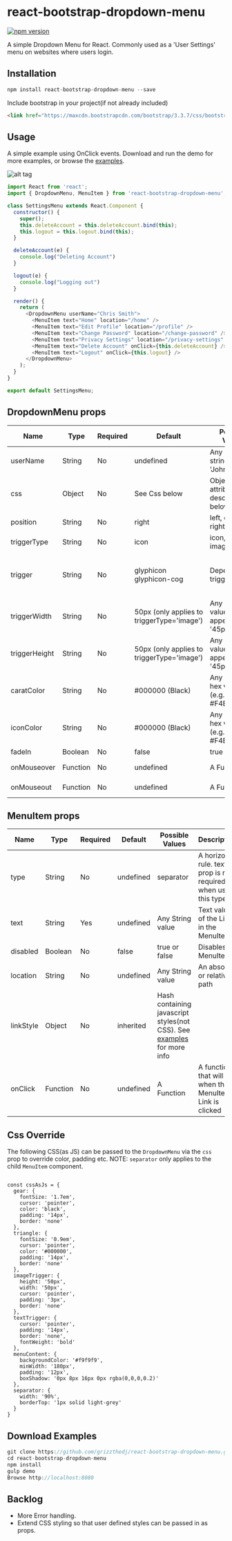 # react-bootstrap-dropdown-menu

[![npm version](https://badge.fury.io/js/react-bootstrap-dropdown-menu.svg)](https://badge.fury.io/js/react-bootstrap-dropdown-menu)

A simple Dropdown Menu for React. Commonly used as a 'User Settings' menu on websites where users login.

## Installation

```js
npm install react-bootstrap-dropdown-menu --save
```
Include bootstrap in your project(if not already included)
```html
<link href="https://maxcdn.bootstrapcdn.com/bootstrap/3.3.7/css/bootstrap.min.css" rel="stylesheet" media="all">
```

## Usage

A simple example using OnClick events. Download and run the demo for more examples, or browse the [examples]( http://grizzthedj.github.io/react-bootstrap-dropdown-menu/demo/public).

![alt tag](https://cloud.githubusercontent.com/assets/9720835/22619923/7ddd5d42-eacd-11e6-9bda-ee9be66cb64b.png)

```js
import React from 'react';
import { DropdownMenu, MenuItem } from 'react-bootstrap-dropdown-menu';

class SettingsMenu extends React.Component {
  constructor() {
    super();
    this.deleteAccount = this.deleteAccount.bind(this);
    this.logout = this.logout.bind(this);
  }

  deleteAccount(e) {
    console.log("Deleting Account")
  }

  logout(e) {
    console.log("Logging out")
  }

  render() {
    return (
      <DropdownMenu userName="Chris Smith">
        <MenuItem text="Home" location="/home" />
        <MenuItem text="Edit Profile" location="/profile" />
        <MenuItem text="Change Password" location="/change-password" />
        <MenuItem text="Privacy Settings" location="/privacy-settings" />
        <MenuItem text="Delete Account" onClick={this.deleteAccount} />
        <MenuItem text="Logout" onClick={this.logout} />
      </DropdownMenu>
    );
  }
}

export default SettingsMenu;
```
## DropdownMenu props
| Name          | Type     | Required | Default                 | Possible Values              | Description     |
| ------------ | -------- | -------- | ----------------------- | ---------------------------- | --------------- |
| userName      | String   | No       | undefined               | Any string(e.g. 'John Doe')  | When provided, will render 'Logged in as: {userName}' in the top MenuItem |
| css           | Object   | No       | See Css below           | Object as with attributes as described below | CSS as JS variables to be overridden
| position      | String   | No       | right                   | left, center, right          | Changes the menu's horizontal drop position relative to the trigger |
| triggerType   | String   | No       | icon                    | icon, text, image            | The Type of drop trigger |
| trigger      | String    | No       | glyphicon glyphicon-cog | Depends on triggerType       | For <b>'icon'</b> triggerType: Any bootstrap glyphicon(http://getbootstrap.com/components/)<br />For <b>'text'</b> triggerType: Any String can be used<br />For <b>'image'</b> triggerType: Path to image(e.g. "/images/myimage.png") |
| triggerWidth  | String   | No       | 50px (only applies to triggerType='image') | Any numeric value with 'px' appended(e.g. '45px') | The width to render the image trigger image. |
| triggerHeight | String   | No       | 50px (only applies to triggerType='image') | Any numeric value with 'px' appended(e.g. '45px') | The height to render the image trigger image. |
| caratColor    | String   | No       | #000000  (Black)       | Any 6 digit hex value (e.g. #F4E3A2)  | The color of the DropDown carat (for triggerType 'image' and 'text' only)
| iconColor     | String   | No       | #000000  (Black)       | Any 6 digit hex value (e.g. #F4E3A2)  | The color of the Bootstrap icon
| fadeIn        | Boolean  | No       | false                  | true or false                 | Dropdown menu will fade in when set to true
| onMouseover   | Function | No       | undefined              | A Function                   | A function that will fire when the mouse pointer hovers over the DropdownMenu trigger |   
| onMouseout    | Function | No       | undefined              | A Function                   | A function that will fire when the mouse pointer moves away from the DropdownMenu trigger  |   

## MenuItem props
| Name         | Type     | Required | Default                 | Possible Values              | Description     |
| ------------ | -------- | -------- | ----------------------- | ---------------------------- | --------------- |
| type         | String   | No      | undefined                | separator                    | A horizontal rule. text prop is not required when using this type. |
| text         | String   | Yes      | undefined               | Any String value             | Text value of the Link in the MenuItem |
| disabled     | Boolean  | No       | false                   | true or false                | Disables a MenuItem |
| location     | String   | No       | undefined               | Any String value             | An absolute or relative path |
| linkStyle    | Object   | No       | inherited               | Hash containing javascript styles(not CSS). See [examples]( http://grizzthedj.github.io/react-bootstrap-dropdown-menu/demo/public) for more info |  
| onClick      | Function | No       | undefined               | A Function                   | A function that will fire when the MenuItem Link is clicked |    

## Css Override

The following CSS(as JS) can be passed to the `DropdownMenu` via the `css` prop to override color, padding etc. NOTE: `separator` only applies to the child `MenuItem` component.

```

const cssAsJs = {
  gear: {
    fontSize: '1.7em',
    cursor: 'pointer',
    color: 'black',
    padding: '14px',
    border: 'none'
  },
  triangle: {
    fontSize: '0.9em',
    cursor: 'pointer',
    color: '#000000',
    padding: '14px',
    border: 'none'
  },
  imageTrigger: {
    height: '50px',
    width: '50px',
    cursor: 'pointer',
    padding: '3px',
    border: 'none'
  },
  textTrigger: {
    cursor: 'pointer',
    padding: '14px',
    border: 'none',
    fontWeight: 'bold'
  },
  menuContent: {
    backgroundColor: '#f9f9f9',
    minWidth: '180px',
    padding: '12px',
    boxShadow: '0px 8px 16px 0px rgba(0,0,0,0.2)'
  },
  separator: {
    width: '90%',
    borderTop: '1px solid light-grey'
  }
}

```

## Download Examples

```js
git clone https://github.com/grizzthedj/react-bootstrap-dropdown-menu.git
cd react-bootstrap-dropdown-menu
npm install
gulp demo
Browse http://localhost:8080
```

## Backlog

* More Error handling.
* Extend CSS styling so that user defined styles can be passed in as props.

